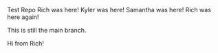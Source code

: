 Test Repo Rich was here!
Kyler was here!
Samantha was here!
Rich was here again!

This is still the main branch.



Hi from Rich!